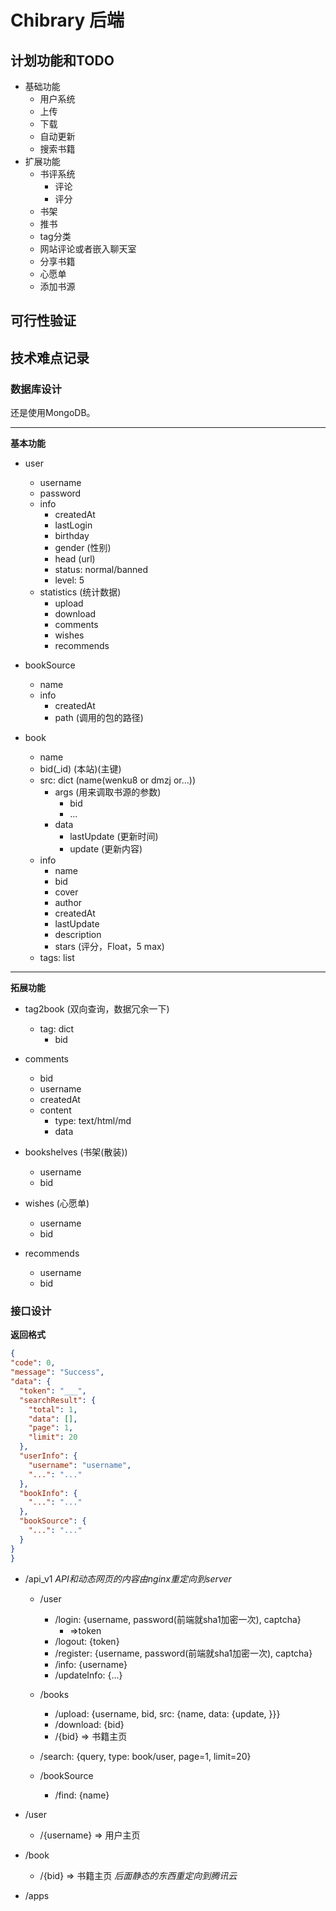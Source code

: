 # Chibrary 后端

## 计划功能和TODO

- 基础功能
    - 用户系统
    - 上传
    - 下载
    - 自动更新
    - 搜索书籍
- 扩展功能
    - 书评系统
        - 评论
        - 评分
    - 书架
    - 推书
    - tag分类
    - 网站评论或者嵌入聊天室
    - 分享书籍
    - 心愿单
    - 添加书源

## 可行性验证

## 技术难点记录

### 数据库设计

还是使用MongoDB。

---------

**基本功能**

- user
    - username
    - password
    - info
        - createdAt
        - lastLogin
        - birthday
        - gender (性别)
        - head (url)
        - status: normal/banned
        - level: 5
    - statistics (统计数据)
        - upload
        - download
        - comments
        - wishes
        - recommends

- bookSource
    - name
    - info
        - createdAt
        - path (调用的包的路径)

- book
    - name
    - bid(_id) (本站)(主键)
    - src: dict (name(wenku8 or dmzj or...))
        - args (用来调取书源的参数)
            - bid
            - ...
        - data
            - lastUpdate (更新时间)
            - update (更新内容)
    - info
        - name
        - bid
        - cover
        - author
        - createdAt
        - lastUpdate
        - description
        - stars (评分，Float，5 max)
    - tags: list

----------

**拓展功能**

- tag2book (双向查询，数据冗余一下)
    - tag: dict
        - bid

- comments
    - bid
    - username
    - createdAt
    - content
        - type: text/html/md
        - data

- bookshelves (书架(散装))
    - username
    - bid

- wishes (心愿单)
    - username
    - bid

- recommends
    - username
    - bid
    

### 接口设计

**返回格式**
```json
{
"code": 0,
"message": "Success",
"data": {
  "token": "___",
  "searchResult": {
    "total": 1,
    "data": [],
    "page": 1,
    "limit": 20
  },
  "userInfo": {
    "username": "username",
    "...": "..."
  },
  "bookInfo": {
    "...": "..."
  },
  "bookSource": {
    "...": "..."
  }
}
}
```

- /api_v1 *API和动态网页的内容由nginx重定向到server*
    - /user
        - /login: {username, password(前端就sha1加密一次), captcha}
            - =>token
        - /logout: {token}
        - /register: {username, password(前端就sha1加密一次), captcha}
        - /info: {username}
        - /updateInfo: {...}
    
    - /books
        - /upload: {username, bid, src: {name, data: {update, }}}
        - /download: {bid}
        - /{bid} => 书籍主页
    
    - /search: {query, type: book/user, page=1, limit=20}
    
    - /bookSource
        - /find: {name}

- /user
    - /{username} => 用户主页
- /book
    - /{bid} => 书籍主页
*后面静态的东西重定向到腾讯云*
- /apps
